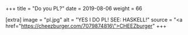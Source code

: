 +++
title = "Do you PL?"
date = 2019-08-06
weight = 66

[extra]
image = "pl.jpg"
alt = "YES I DO PL! SEE&colon; HASKELL!"
source = "<a href=\"https://cheezburger.com/7079874816\">CHEEZburger</a>"
+++
